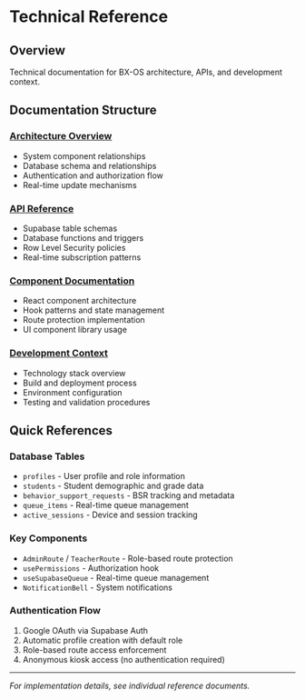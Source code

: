 # Technical Reference

## Overview

Technical documentation for BX-OS architecture, APIs, and development context.

## Documentation Structure

### [Architecture Overview](ARCHITECTURE.md)
- System component relationships
- Database schema and relationships  
- Authentication and authorization flow
- Real-time update mechanisms

### [API Reference](API-REFERENCE.md)
- Supabase table schemas
- Database functions and triggers
- Row Level Security policies
- Real-time subscription patterns

### [Component Documentation](COMPONENTS.md)
- React component architecture
- Hook patterns and state management
- Route protection implementation
- UI component library usage

### [Development Context](DEVELOPMENT-CONTEXT.md)
- Technology stack overview
- Build and deployment process
- Environment configuration
- Testing and validation procedures

## Quick References

### Database Tables
- `profiles` - User profile and role information
- `students` - Student demographic and grade data
- `behavior_support_requests` - BSR tracking and metadata
- `queue_items` - Real-time queue management
- `active_sessions` - Device and session tracking

### Key Components
- `AdminRoute` / `TeacherRoute` - Role-based route protection
- `usePermissions` - Authorization hook
- `useSupabaseQueue` - Real-time queue management
- `NotificationBell` - System notifications

### Authentication Flow
1. Google OAuth via Supabase Auth
2. Automatic profile creation with default role
3. Role-based route access enforcement
4. Anonymous kiosk access (no authentication required)

---

*For implementation details, see individual reference documents.*